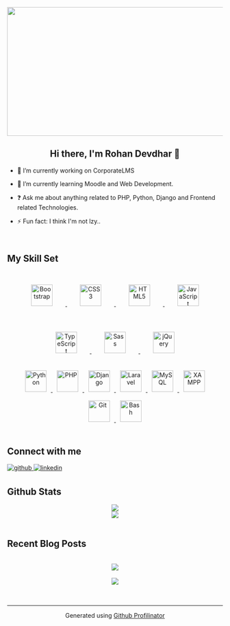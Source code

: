 <div align="center">
<img src="https://i.redd.it/n8agw6z2smyb1.gif" align="center" height="300" width="800" />
</div>  
  

## **<div align="center">Hi there, I'm Rohan Devdhar 👋</div>**  
  

- 🔭 I’m currently working on CorporateLMS  
  

- 🌱 I’m currently learning Moodle and Web Development.  
  

- ❓ Ask me about anything related to PHP, Python, Django and Frontend related Technologies.  
  

- ⚡ Fun fact: I think I'm not lzy..   
  

<br/>  


## My Skill Set  
<div align="center">  
    <a href="https://getbootstrap.com/docs/3.4/javascript/" target="_blank">
        <img style="margin: 30px" src="https://profilinator.rishav.dev/skills-assets/bootstrap-plain.svg" alt="Bootstrap" height="50" />
    </a>  
    <a href="https://www.w3schools.com/css/" target="_blank">
        <img style="margin: 30px" src="https://profilinator.rishav.dev/skills-assets/css3-original-wordmark.svg" alt="CSS3" height="50" />
    </a>  
    <a href="https://en.wikipedia.org/wiki/HTML5" target="_blank">
        <img style="margin: 30px" src="https://profilinator.rishav.dev/skills-assets/html5-original-wordmark.svg" alt="HTML5" height="50" />
    </a>  
    <a href="https://www.javascript.com/" target="_blank">
        <img style="margin: 30px" src="https://profilinator.rishav.dev/skills-assets/javascript-original.svg" alt="JavaScript" height="50" />
    </a>  
    <a href="https://www.typescriptlang.org/" target="_blank">
        <img style="margin: 30px" src="https://profilinator.rishav.dev/skills-assets/typescript-original.svg" alt="TypeScript" height="50" />
    </a>  
    <a href="https://sass-lang.com/" target="_blank">
        <img style="margin: 30px" src="https://profilinator.rishav.dev/skills-assets/sass-original.svg" alt="Sass" height="50" />
    </a>  
    <a href="https://jquery.com/" target="_blank">
        <img style="margin: 30px" src="https://profilinator.rishav.dev/skills-assets/jquery.png" alt="jQuery" height="50" />
    </a>  
</div>

<div align="center">  
    <a href="https://www.python.org/" target="_blank">
        <img style="margin: 10px" src="https://profilinator.rishav.dev/skills-assets/python-original.svg" alt="Python" height="50" />
    </a>  
    <a href="https://www.php.net/" target="_blank">
        <img style="margin: 10px" src="https://profilinator.rishav.dev/skills-assets/php-original.svg" alt="PHP" height="50" />
    </a>  
    <a href="https://www.djangoproject.com/" target="_blank">
        <img style="margin: 10px" src="https://profilinator.rishav.dev/skills-assets/django-original.svg" alt="Django" height="50" />
    </a>  
    <a href="https://laravel.com/" target="_blank">
        <img style="margin: 10px" src="https://profilinator.rishav.dev/skills-assets/laravel-plain-wordmark.svg" alt="Laravel" height="50" />
    </a>  
    <a href="https://www.mysql.com/" target="_blank">
        <img style="margin: 10px" src="https://profilinator.rishav.dev/skills-assets/mysql-original-wordmark.svg" alt="MySQL" height="50" />
    </a>  
    <a href="https://www.apachefriends.org/" target="_blank">
        <img style="margin: 10px" src="https://profilinator.rishav.dev/skills-assets/xampp.png" alt="XAMPP" height="50" />
    </a>  
</div>

<div align="center">  
    <a href="https://github.com/" target="_blank">
        <img style="margin: 10px" src="https://profilinator.rishav.dev/skills-assets/git-scm-icon.svg" alt="Git" height="50" />
    </a>  
    <a href="https://www.gnu.org/software/bash/" target="_blank">
        <img style="margin: 10px" src="https://profilinator.rishav.dev/skills-assets/gnu_bash-icon.svg" alt="Bash" height="50" />
    </a>  
</div>

<br/>  


## Connect with me  
<a href="https://github.com/https://github.com/RohanDevdhar" target="_blank">
<img src=https://img.shields.io/badge/github-%2324292e.svg?&style=for-the-badge&logo=github&logoColor=white alt=github style="margin-bottom: 5px;" />
</a>
<a href="https://linkedin.com/in/https://www.linkedin.com/in/rohan-devdhar-3ab003208/" target="_blank">
<img src=https://img.shields.io/badge/linkedin-%231E77B5.svg?&style=for-the-badge&logo=linkedin&logoColor=white alt=linkedin style="margin-bottom: 5px;" />
</a>  
  

<br/>  


## Github Stats  
<div align="center"><img src="https://github-readme-stats.vercel.app/api/top-langs/?username=RohanDevdhar&hide_border=true&layout=compact" align="center" /></div>  

<div align="center"><img src="https://github-readme-stats.vercel.app/api?username=RohanDevdhar&show_icons=true&count_private=true&hide_border=true" align="center" /></div>  

<br/>  


## Recent Blog Posts  
  

<br/>  

<div align="center"><img src="https://rishavanand.github.io/static/images/spotify-readme-example.svg" /></div>  

<br/>  

<div align="center">
<img src="https://komarev.com/ghpvc/?username=RohanDevdhar&&style=flat-square" align="center" />
</div>  
  

<br/>  

<div align="center"></div>
<br />

----
<div align="center">Generated using <a href="https://profilinator.rishav.dev/" target="_blank">Github Profilinator</a></div>
